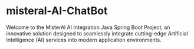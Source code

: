 # misteral-AI-ChatBot
 Welcome to the MisterAl AI Integration Java Spring Boot Project, an innovative solution designed to seamlessly integrate cutting-edge Artificial Intelligence (AI) services into modern application environments.
